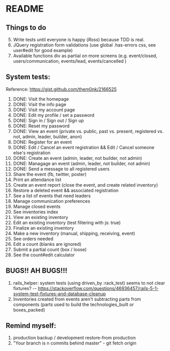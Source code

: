 # README

## Things to do
5. Write tests until everyone is happy (*Ross*) because TDD is real.
6. JQuery registration form validations (use global .has-errors css, see user#edit for good example)
7. Available functions div as partial on more screens (e.g. event/closed, users/communication, events/lead, events/cancelled )

## System tests:
Reference: https://gist.github.com/them0nk/2166525
1. DONE: Visit the homepage
2. DONE: Visit the info page
3. DONE: Visit my account page
9. DONE: Edit my profile / set a password
9. DONE: Sign in / Sign out / Sign up
9. DONE: Reset my password
4. DONE: View an event (private vs. public, past vs. present, registered vs. not, admin, leader, builder, anon)
5. DONE: Register for an event
6. DONE: Edit / Cancel an event registration && Edit / Cancel someone else's registration
9. DONE: Create an event (admin, leader, not builder, not admin)
9. DONE: Managage an event (admin, leader, not builder, not admin)
9. DONE: Send a message to all registered users
9. Share the event (fb, twitter, poster)
9. Print an attendance list
9. Create an event report (close the event, and create related inventory)
9. Restore a deleted event && associated registration
9. See a list of events that need leaders
9. Manage communication preferences
9. Manage closed events
9. See inventories index
9. View an existing inventory
9. Edit an existing inventory (test filtering with js: true)
9. Finalize an existing inventory
9. Make a new inventory (manual, shipping, receiving, event)
9. See orders needed
9. Edit a count (blanks are ignored)
9. Submit a partial count (box / loose)
9. See the count#edit calculator

## BUGS!! AH BUGS!!!
1. rails_helper: system tests (using driven_by :rack_test) seems to not clear fixtures? -- https://stackoverflow.com/questions/46936457/rails-5-1-system-test-fixtures-and-database-cleanup
12. Inventories created from events aren't subtracting parts from components (parts used to build the technologies_built or boxes_packed)

## Remind myself:
1. production backup / development restore-from production
2. "Your branch is n commits behind master" - git fetch origin